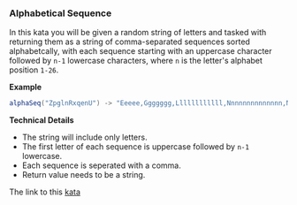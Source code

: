 ### Alphabetical Sequence  

In this kata you will be given a random string of letters and tasked with returning them as a string of comma-separated sequences sorted alphabetcally, with each sequence starting with an uppercase character followed by `n-1` lowercase characters, where `n` is the letter's alphabet position `1-26`.

**Example**  
```java
alphaSeq("ZpglnRxqenU") -> "Eeeee,Ggggggg,Llllllllllll,Nnnnnnnnnnnnnn,Nnnnnnnnnnnnnn,Pppppppppppppppp,Qqqqqqqqqqqqqqqqq,Rrrrrrrrrrrrrrrrrr,Uuuuuuuuuuuuuuuuuuuuu,Xxxxxxxxxxxxxxxxxxxxxxxx,Zzzzzzzzzzzzzzzzzzzzzzzzzz"
```
**Technical Details**  
* The string will include only letters.
* The first letter of each sequence is uppercase followed by `n-1` lowercase.
* Each sequence is seperated with a comma.
* Return value needs to be a string.  

The link to this [kata](https://www.codewars.com/kata/alphabetical-sequence/java)
